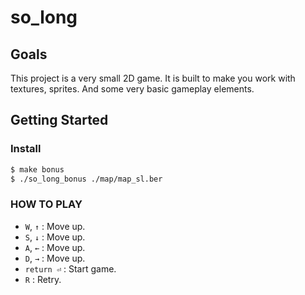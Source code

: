 # so_long

## Goals
This project is a very small 2D game. It is built to make you work with textures, sprites. And some very basic gameplay elements.

## Getting Started

### Install
```bash
$ make bonus
$ ./so_long_bonus ./map/map_sl.ber
```

### HOW TO PLAY
 * `W`, `↑` : Move up.
 * `S`, `↓` : Move up.
 * `A`, `←` : Move up.
 * `D`, `→` : Move up.
 * `return ⏎` : Start game.
 * `R` : Retry.
